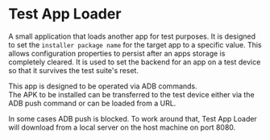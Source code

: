 # Test App Loader 

A small application that loads another app for test purposes.
It is designed to set the `installer package name` for the target app
to a specific value.
This allows configuration properties to persist after an apps storage
is completely cleared.
It is used to set the backend for an app on a test device so that it survives
the test suite's reset.

This app is designed to be operated via ADB commands.  
The APK to be installed can be transferred to the test device either
via the ADB push command or can be loaded from a URL.

In some cases ADB push is blocked.  To work around that, Test App Loader will
download from a local server on the host machine on port 8080.

